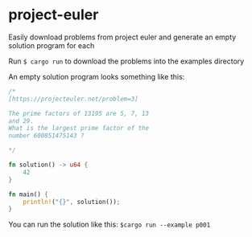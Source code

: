 # project-euler

Easily download problems from project euler and generate an empty solution program for each

Run `$ cargo run` to download the problems into the examples directory


An empty solution program looks something like this:

```rust
/*
[https://projecteuler.net/problem=3]

The prime factors of 13195 are 5, 7, 13
and 29.
What is the largest prime factor of the
number 600851475143 ?

*/

fn solution() -> u64 {
    42
}

fn main() {
    println!("{}", solution());
}
```


You can run the solution like this:
`$cargo run --example p001`